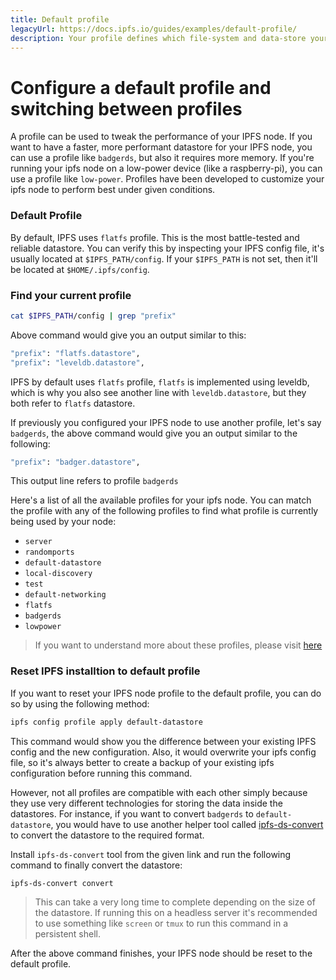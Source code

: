 ```yaml
---
title: Default profile
legacyUrl: https://docs.ipfs.io/guides/examples/default-profile/
description: Your profile defines which file-system and data-store your IPFS node will use, along with other configuration options. Learn how to set, change, and reset your profile.
---
```


# Configure a default profile and switching between profiles

A profile can be used to tweak the performance of your IPFS node. If you want to have a faster, more performant datastore for your IPFS node, you can use a profile like `badgerds`, but also it requires more memory. If you're running your ipfs node on a low-power device (like a raspberry-pi), you can use a profile like `low-power`. Profiles have been developed to customize your ipfs node to perform best under given conditions.

### Default Profile
By default, IPFS uses `flatfs` profile. This is the most battle-tested and reliable datastore. You can verify this by inspecting your IPFS config file, it's usually located at `$IPFS_PATH/config`. If your `$IPFS_PATH` is not set, then it'll be located at `$HOME/.ipfs/config`.

### Find your current profile
```bash {.line-numbers}
cat $IPFS_PATH/config | grep "prefix"
```

Above command would give you an output similar to this:
```bash
"prefix": "flatfs.datastore",
"prefix": "leveldb.datastore",
```

IPFS by default uses `flatfs` profile, `flatfs` is implemented using leveldb, which is why you also see another line with `leveldb.datastore`, but they both refer to `flatfs` datastore.

If previously you configured your IPFS node to use another profile, let's say `badgerds`, the above command would give you an output similar to the following:
```bash
"prefix": "badger.datastore",
```

This output line refers to profile `badgerds`

Here's a list of all the available profiles for your ipfs node. You can match the profile with any of the following profiles to find what profile is currently being used by your node:

* `server`
* `randomports`
* `default-datastore`
* `local-discovery`
* `test`
* `default-networking`
* `flatfs`
* `badgerds`
* `lowpower`

> If you want to understand more about these profiles, please visit [here](https://github.com/ipfs/go-ipfs/blob/master/docs/config.md)

### Reset IPFS installtion to default profile

If you want to reset your IPFS node profile to the default profile, you can do so by using the following method:

```bash
ipfs config profile apply default-datastore
```

This command would show you the difference between your existing IPFS config and the new configuration. Also, it would overwrite your ipfs config file, so it's always better to create a backup of your existing ipfs configuration before running this command.

However, not all profiles are compatible with each other simply because they use very different technologies for storing the data inside the datastores. For instance, if you want to convert `badgerds` to `default-datastore`, you would have to use another helper tool called [ipfs-ds-convert](https://dist.ipfs.io/#ipfs-ds-convert) to convert the datastore to the required format. 

Install `ipfs-ds-convert` tool from the given link and run the following command to finally convert the datastore:

```bash
ipfs-ds-convert convert
```
> This can take a very long time to complete depending on the size of the datastore. If running this on a headless server it's recommended to use something like `screen` or `tmux` to run this command in a persistent shell.

After the above command finishes, your IPFS node should be reset to the default profile.
